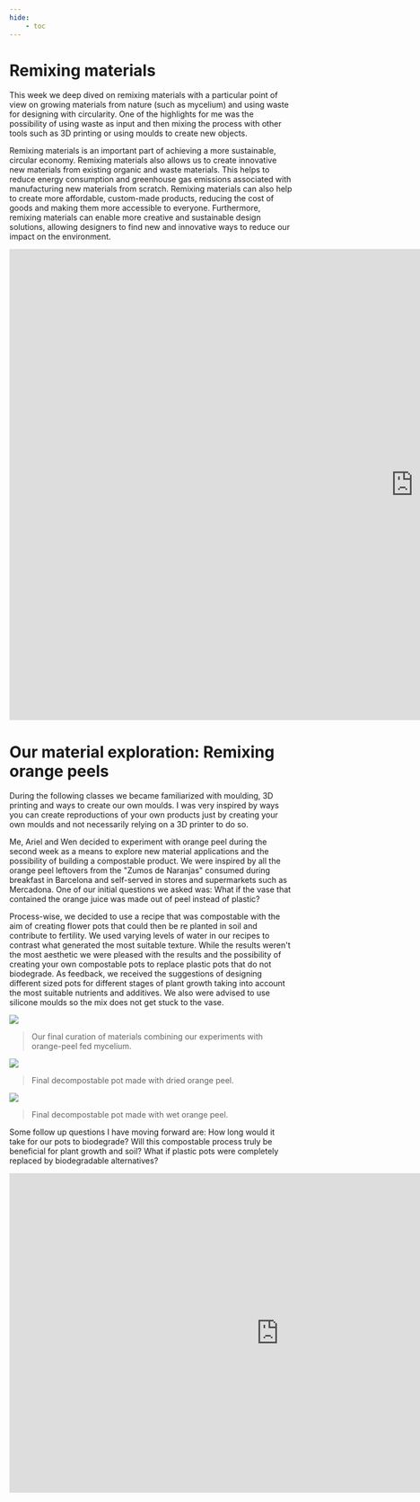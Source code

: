 ```yaml
---
hide:
    - toc
---
```


# Remixing materials

This week we deep dived on remixing materials with a particular point of view on growing materials from nature (such as mycelium) and using waste for designing with circularity. One of the highlights for me was the possibility of using waste as input and then mixing the process with other tools such as 3D printing or using moulds to create new objects.

Remixing materials is an important part of achieving a more sustainable, circular economy. Remixing materials also allows us to create innovative new materials from existing organic and waste materials. This helps to reduce energy consumption and greenhouse gas emissions associated with manufacturing new materials from scratch. Remixing materials can also help to create more affordable, custom-made products, reducing the cost of goods and making them more accessible to everyone. Furthermore, remixing materials can enable more creative and sustainable design solutions, allowing designers to find new and innovative ways to reduce our impact on the environment.

<iframe src="https://docs.google.com/presentation/d/e/2PACX-1vQbBgNVoIh63YzmdYFap7mJNNHmMtMvOhAs07CpN5GnNLJNF8aEK-iyRfLHXpzBxHri_1LEvMflfcSy/embed?start=false&loop=false&delayms=3000" frameborder="0" width="1440" height="839" allowfullscreen="true" mozallowfullscreen="true" webkitallowfullscreen="true"></iframe>

# Our material exploration: Remixing orange peels

During the following classes we became familiarized with moulding, 3D printing and ways to create our own moulds. I was very inspired by ways you can create reproductions of your own products just by creating your own moulds and not necessarily relying on a 3D printer to do so.

Me, Ariel and Wen decided to experiment with orange peel during the second week as a means to explore new material applications and the possibility of building a compostable product. We were inspired by all the orange peel leftovers from the "Zumos de Naranjas" consumed during breakfast in Barcelona and self-served in stores and supermarkets such as Mercadona. One of our initial questions we asked was: What if the vase that contained the orange juice was made out of peel instead of plastic?

Process-wise, we decided to use a recipe that was compostable with the aim of creating flower pots that could then be re planted in soil and contribute to fertility. We used varying levels of water in our recipes to contrast what generated the most suitable texture. While the results weren't the most aesthetic we were pleased with the results and the possibility of creating your own compostable pots to replace plastic pots that do not biodegrade. As feedback, we received the suggestions of designing different sized pots for different stages of plant growth taking into account the most suitable nutrients and additives. We also were advised to use silicone moulds so the mix does not get stuck to the vase.

![](..\docs\images\MT02\remixing4.jpg)

> Our final curation of materials combining our experiments with orange-peel fed mycelium.

![](../images/MT02/remixing2.jpeg)
> Final decompostable pot made with dried orange peel.

![](../images/MT02/remixing3.jpeg)
> Final decompostable pot made with wet orange peel.

Some follow up questions I have moving forward are: How long would it take for our pots to biodegrade? Will this compostable process truly be beneficial for plant growth and soil? What if plastic pots were completely replaced by biodegradable alternatives?

<iframe src="https://docs.google.com/presentation/d/e/2PACX-1vQjwELS_tVeeGxQCWpacXyekfA70PH8oJnDA69kNYzHA8wr1SCJGlHVOQb0-5qvoaGbVi8SWo8l4Ip1/embed?start=false&loop=false&delayms=3000" frameborder="0" width="960" height="569" allowfullscreen="true" mozallowfullscreen="true" webkitallowfullscreen="true"></iframe>
